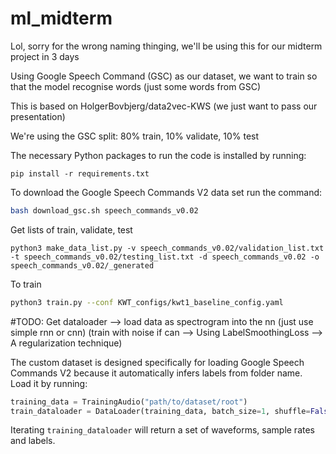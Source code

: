 # ml_midterm

Lol, sorry for the wrong naming thinging, we'll be using this for our midterm project in 3 days

Using Google Speech Command (GSC) as our dataset, we want to train so that the model recognise words (just some words from GSC)

This is based on HolgerBovbjerg/data2vec-KWS (we just want to pass our presentation)

We're using the GSC split: 80% train, 10% validate, 10% test

The necessary Python packages to run the code is installed by running:
```shell
pip install -r requirements.txt
```

To download the Google Speech Commands V2 data set run the command:
```bash
bash download_gsc.sh speech_commands_v0.02
```

Get lists of train, validate, test
```shell
python3 make_data_list.py -v speech_commands_v0.02/validation_list.txt -t speech_commands_v0.02/testing_list.txt -d speech_commands_v0.02 -o speech_commands_v0.02/_generated
```

To train
```bash
python3 train.py --conf KWT_configs/kwt1_baseline_config.yaml
```

#TODO:
Get dataloader --> load data as spectrogram into the nn (just use simple rnn or cnn) (train with noise if can --> Using LabelSmoothingLoss --> A regularization technique)

The custom dataset is designed specifically for loading Google Speech Commands V2 because it automatically infers labels from folder name. Load it by running:
```python
training_data = TrainingAudio("path/to/dataset/root")
train_dataloader = DataLoader(training_data, batch_size=1, shuffle=False)
```
Iterating ```training_dataloader``` will return a set of waveforms, sample rates and labels.
